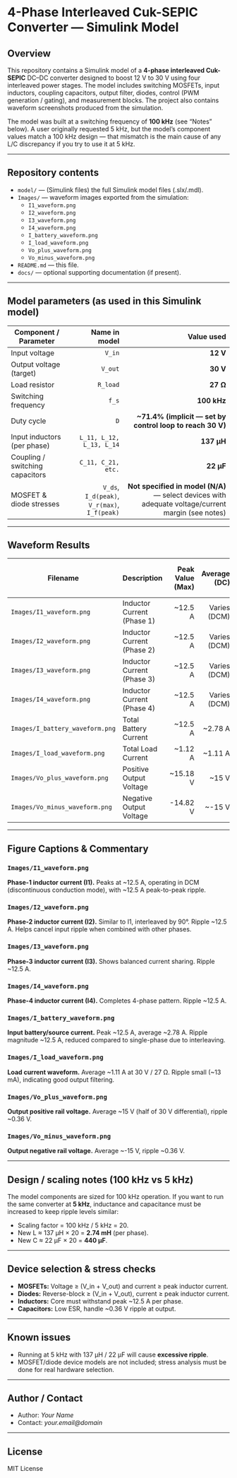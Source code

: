 # 4-Phase Interleaved Cuk-SEPIC Converter — Simulink Model

## Overview
This repository contains a Simulink model of a **4-phase interleaved Cuk-SEPIC** DC–DC converter designed to boost 12 V to 30 V using four interleaved power stages. The model includes switching MOSFETs, input inductors, coupling capacitors, output filter, diodes, control (PWM generation / gating), and measurement blocks. The project also contains waveform screenshots produced from the simulation.

The model was built at a switching frequency of **100 kHz** (see “Notes” below). A user originally requested 5 kHz, but the model’s component values match a 100 kHz design — that mismatch is the main cause of any L/C discrepancy if you try to use it at 5 kHz.

---

## Repository contents
- `model/` — (Simulink files) the full Simulink model files (.slx/.mdl).  
- `Images/` — waveform images exported from the simulation:
  - `I1_waveform.png`
  - `I2_waveform.png`
  - `I3_waveform.png`
  - `I4_waveform.png`
  - `I_battery_waveform.png`
  - `I_load_waveform.png`
  - `Vo_plus_waveform.png`
  - `Vo_minus_waveform.png`
- `README.md` — this file.
- `docs/` — optional supporting documentation (if present).

---

## Model parameters (as used in this Simulink model)
| Component / Parameter | Name in model | Value used |
|---|---:|---:|
| Input voltage | `V_in` | **12 V** |
| Output voltage (target) | `V_out` | **30 V** |
| Load resistor | `R_load` | **27 Ω** |
| Switching frequency | `f_s` | **100 kHz** |
| Duty cycle | `D` | **~71.4% (implicit — set by control loop to reach 30 V)** |
| Input inductors (per phase) | `L_11, L_12, L_13, L_14` | **137 μH** |
| Coupling / switching capacitors | `C_11, C_21, etc.` | **22 μF** |
| MOSFET & diode stresses | `V_ds`, `I_d(peak)`, `V_r(max)`, `I_f(peak)` | **Not specified in model (N/A)** — select devices with adequate voltage/current margin (see notes) |

---

## Waveform Results

| Filename | Description | Peak Value (Max) | Average (DC) | Peak-to-Peak Ripple |
|---|---|---:|---:|---:|
| `Images/I1_waveform.png` | Inductor Current (Phase 1) | ~12.5 A | Varies (DCM) | ~12.5 A |
| `Images/I2_waveform.png` | Inductor Current (Phase 2) | ~12.5 A | Varies (DCM) | ~12.5 A |
| `Images/I3_waveform.png` | Inductor Current (Phase 3) | ~12.5 A | Varies (DCM) | ~12.5 A |
| `Images/I4_waveform.png` | Inductor Current (Phase 4) | ~12.5 A | Varies (DCM) | ~12.5 A |
| `Images/I_battery_waveform.png` | Total Battery Current | ~12.5 A | ~2.78 A | ~12.5 A |
| `Images/I_load_waveform.png` | Total Load Current | ~1.12 A | ~1.11 A | ~0.013 A |
| `Images/Vo_plus_waveform.png` | Positive Output Voltage | ~15.18 V | ~15 V | ~0.36 V |
| `Images/Vo_minus_waveform.png` | Negative Output Voltage | -14.82 V | ~-15 V | ~0.36 V |

---

## Figure Captions & Commentary

### `Images/I1_waveform.png`  
**Phase-1 inductor current (I1).** Peaks at ~12.5 A, operating in DCM (discontinuous conduction mode), with ~12.5 A peak-to-peak ripple.

### `Images/I2_waveform.png`  
**Phase-2 inductor current (I2).** Similar to I1, interleaved by 90°. Ripple ~12.5 A. Helps cancel input ripple when combined with other phases.

### `Images/I3_waveform.png`  
**Phase-3 inductor current (I3).** Shows balanced current sharing. Ripple ~12.5 A.

### `Images/I4_waveform.png`  
**Phase-4 inductor current (I4).** Completes 4-phase pattern. Ripple ~12.5 A.

### `Images/I_battery_waveform.png`  
**Input battery/source current.** Peak ~12.5 A, average ~2.78 A. Ripple magnitude ~12.5 A, reduced compared to single-phase due to interleaving.

### `Images/I_load_waveform.png`  
**Load current waveform.** Average ~1.11 A at 30 V / 27 Ω. Ripple small (~13 mA), indicating good output filtering.

### `Images/Vo_plus_waveform.png`  
**Output positive rail voltage.** Average ~15 V (half of 30 V differential), ripple ~0.36 V.

### `Images/Vo_minus_waveform.png`  
**Output negative rail voltage.** Average ~-15 V, ripple ~0.36 V.

---

## Design / scaling notes (100 kHz vs 5 kHz)
The model components are sized for 100 kHz operation. If you want to run the same converter at **5 kHz**, inductance and capacitance must be increased to keep ripple levels similar:

- Scaling factor = 100 kHz / 5 kHz = 20.  
- New L ≈ 137 μH × 20 = **2.74 mH** (per phase).  
- New C ≈ 22 μF × 20 = **440 μF**.  

---

## Device selection & stress checks
- **MOSFETs:** Voltage ≥ (V_in + V_out) and current ≥ peak inductor current.  
- **Diodes:** Reverse-block ≥ (V_in + V_out), current ≥ peak inductor current.  
- **Inductors:** Core must withstand peak ~12.5 A per phase.  
- **Capacitors:** Low ESR, handle ~0.36 V ripple at output.

---

## Known issues
- Running at 5 kHz with 137 μH / 22 μF will cause **excessive ripple**.  
- MOSFET/diode device models are not included; stress analysis must be done for real hardware selection.

---

## Author / Contact
- Author: *Your Name*  
- Contact: *your.email@domain*  

---

## License
MIT License

